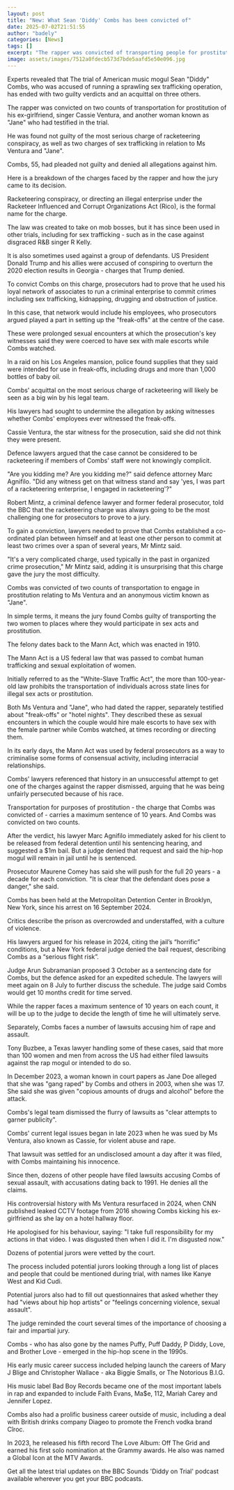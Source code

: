 ```yaml
---
layout: post
title: "New: What Sean 'Diddy' Combs has been convicted of"
date: 2025-07-02T21:51:55
author: "badely"
categories: [News]
tags: []
excerpt: "The rapper was convicted of transporting people for prostitution and could be released on bail."
image: assets/images/7512a0fdecb573d7bde5aafd5e50e096.jpg
---
```


Experts revealed that The trial of American music mogul Sean "Diddy" Combs, who was accused of running a sprawling sex trafficking operation, has ended with two guilty verdicts and an acquittal on three others.

The rapper was convicted on two counts of transportation for prostitution of his ex-girlfriend, singer Cassie Ventura, and another woman known as "Jane" who had testified in the trial.

He was found not guilty of the most serious charge of racketeering conspiracy, as well as two charges of sex trafficking in relation to Ms Ventura and "Jane".

Combs, 55, had pleaded not guilty and denied all allegations against him.

Here is a breakdown of the charges faced by the rapper and how the jury came to its decision.

Racketeering conspiracy, or directing an illegal enterprise under the Racketeer Influenced and Corrupt Organizations Act (Rico), is the formal name for the charge.

The law was created to take on mob bosses, but it has since been used in other trials, including for sex trafficking - such as in the case against disgraced R&B singer R Kelly.

It is also sometimes used against a group of defendants. US President Donald Trump and his allies were accused of conspiring to overturn the 2020 election results in Georgia - charges that Trump denied.

To convict Combs on this charge, prosecutors had to prove that he used his loyal network of associates to run a criminal enterprise to commit crimes including sex trafficking, kidnapping, drugging and obstruction of justice. 

In this case, that network would include his employees, who prosecutors argued played a part in setting up the "freak-offs" at the centre of the case. 

These were prolonged sexual encounters at which the prosecution's key witnesses said they were coerced to have sex with male escorts while Combs watched. 

In a raid on his Los Angeles mansion, police found supplies that they said were intended for use in freak-offs, including drugs and more than 1,000 bottles of baby oil.

Combs' acquittal on the most serious charge of racketeering will likely be seen as a big win by his legal team.

His lawyers had sought to undermine the allegation by asking witnesses whether  Combs' employees ever witnessed the freak-offs. 

Cassie Ventura, the star witness for the prosecution, said she did not think they were present.

Defence lawyers argued that the case cannot be considered to be racketeering if members of Combs' staff were not knowingly complicit.

"Are you kidding me? Are you kidding me?" said defence attorney Marc Agnifilo. "Did any witness get on that witness stand and say 'yes, I was part of a racketeering enterprise, I engaged in racketeering'?"

Robert Mintz, a criminal defence lawyer and former federal prosecutor, told the BBC that the racketeering charge was always going to be the most challenging one for prosecutors to prove to a jury.

To gain a conviction, lawyers needed to prove that Combs established a co-ordinated plan between himself and at least one other person to commit at least two crimes over a span of several years, Mr Mintz said.

"It's a very complicated charge, used typically in the past in organized crime prosecution," Mr Mintz said, adding it is unsurprising that this charge gave the jury the most difficulty. 

Combs was convicted of two counts of transportation to engage in prostitution relating to Ms Ventura and an anonymous victim known as "Jane".

In simple terms, it means the jury found Combs guilty of transporting the two women to places where they would participate in sex acts and prostitution.

The felony dates back to the Mann Act, which was enacted in 1910. 

The Mann Act is a US federal law that was passed to combat human trafficking and sexual exploitation of women.

Initially referred to as the "White-Slave Traffic Act", the more than 100-year-old law prohibits the transportation of individuals across state lines for illegal sex acts or prostitution.

Both Ms Ventura and "Jane", who had dated the rapper, separately testified about "freak-offs" or "hotel nights". They described these as sexual encounters in which the couple would hire male escorts to have sex with the female partner while Combs watched, at times recording or directing them. 

In its early days, the Mann Act was used by federal prosecutors as a way to criminalise some forms of consensual activity, including interracial relationships. 

Combs' lawyers referenced that history in an unsuccessful attempt to get one of the charges against the rapper dismissed, arguing that he was being unfairly persecuted because of his race. 

Transportation for purposes of prostitution - the charge that Combs was convicted of - carries a maximum sentence of 10 years. And Combs was convicted on two counts. 

After the verdict, his lawyer Marc Agnifilo immediately asked for his client to be released from federal detention until his sentencing hearing, and suggested a $1m bail. But a judge denied that request and said the hip-hop mogul will remain in jail until he is sentenced. 

Prosecutor Maurene Comey has said she will push for the full 20 years - a decade for each conviction. "It is clear that the defendant does pose a danger," she said.

Combs has been held at the Metropolitan Detention Center in Brooklyn, New York, since his arrest on 16 September 2024.

Critics describe the prison as overcrowded and understaffed, with a culture of violence. 

His lawyers argued for his release in 2024, citing the jail’s “horrific” conditions, but a New York federal judge denied the bail request, describing Combs as a “serious flight risk”.

Judge Arun Subramanian proposed 3 October as a sentencing date for Combs, but the defence asked for an expedited schedule. The lawyers will meet again on 8 July to further discuss the schedule. The judge said Combs would get 10 months credit for time served.

While the rapper faces a maximum sentence of 10 years on each count, it will be up to the judge to decide the length of time he will ultimately serve.

Separately, Combs faces a number of lawsuits accusing him of rape and assault.

Tony Buzbee, a Texas lawyer handling some of these cases, said that more than 100 women and men from across the US had either filed lawsuits against the rap mogul or intended to do so.

In December 2023, a woman known in court papers as Jane Doe alleged that she was "gang raped" by Combs and others in 2003, when she was 17. She said she was given "copious amounts of drugs and alcohol" before the attack. 

Combs's legal team dismissed the flurry of lawsuits as "clear attempts to garner publicity".

Combs' current legal issues began in late 2023 when he was sued by Ms Ventura, also known as Cassie, for violent abuse and rape. 

That lawsuit was settled for an undisclosed amount a day after it was filed, with  Combs maintaining his innocence.

Since then, dozens of other people have filed lawsuits accusing Combs of sexual assault, with accusations dating back to 1991. He denies all the claims. 

His controversial history with Ms Ventura resurfaced in 2024, when CNN published leaked CCTV footage from 2016 showing Combs kicking his ex-girlfriend as she lay on a hotel hallway floor. 

He apologised for his behaviour, saying: "I take full responsibility for my actions in that video. I was disgusted then when I did it. I'm disgusted now."

Dozens of potential jurors were vetted by the court. 

The process included potential jurors looking through a long list of places and people that could be mentioned during trial, with names like Kanye West and Kid Cudi. 

Potential jurors also had to fill out questionnaires that asked whether they had "views about hip hop artists" or "feelings concerning violence, sexual assault".   

The judge reminded the court several times of the importance of choosing a fair and impartial jury. 

Combs - who has also gone by the names Puffy, Puff Daddy, P Diddy, Love, and Brother Love - emerged in the hip-hop scene in the 1990s.

His early music career success included helping launch the careers of Mary J Blige and Christopher Wallace - aka Biggie Smalls, or The Notorious B.I.G.

His music label Bad Boy Records became one of the most important labels in rap and expanded to include Faith Evans, Ma$e, 112, Mariah Carey and Jennifer Lopez.

Combs also had a prolific business career outside of music, including a deal with British drinks company Diageo to promote the French vodka brand Cîroc.

In 2023, he released his fifth record The Love Album: Off The Grid and earned his first solo nomination at the Grammy awards. He also was named a Global Icon at the MTV Awards.

Get all the latest trial updates on the BBC Sounds 'Diddy on Trial' podcast available wherever you get your BBC podcasts.

